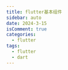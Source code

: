 ```yaml
---
title: flutter基本组件
sidebar: auto
date: 2024-3-15
isComment: true
categories:
  - flutter
tags:
  - flutter
  - dart
---
```




